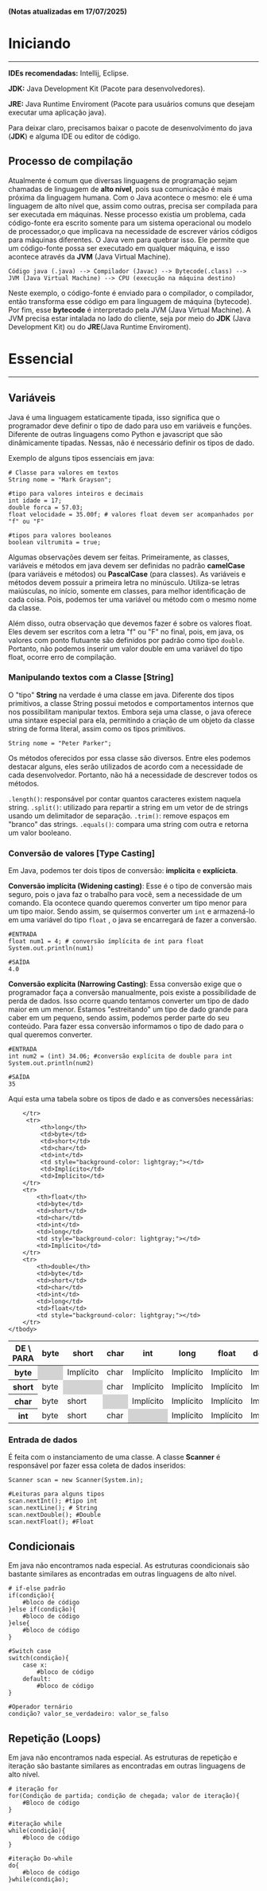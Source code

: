 **(Notas atualizadas em 17/07/2025)**

# Iniciando
---
**IDEs recomendadas:** Intellij, Eclipse.

**JDK:** Java Development Kit (Pacote para desenvolvedores).

**JRE:** Java Runtime Enviroment (Pacote para usuários comuns que desejam executar uma aplicação java).

Para deixar claro, precisamos baixar o pacote de desenvolvimento do java (**JDK**) e alguma IDE ou editor de código.

## Processo de compilação

Atualmente é comum que diversas linguagens de programação sejam chamadas de linguagem de **alto nível**, pois sua comunicação é mais próxima da linguagem humana. Com o Java acontece o mesmo: ele é uma linguagem de alto nível que, assim como outras, precisa ser compilada para ser executada em máquinas. Nesse processo existia um problema, cada código-fonte era escrito somente para um sistema operacional ou modelo de processador,o que implicava na necessidade de escrever vários códigos para máquinas diferentes. O Java vem para quebrar isso. Ele permite que um código-fonte possa ser executado em qualquer máquina, e isso acontece através da **JVM** (Java Virtual Machine).

```
Código java (.java) --> Compilador (Javac) --> Bytecode(.class) --> JVM (Java Virtual Machine) --> CPU (execução na máquina destino)
```

Neste exemplo, o código-fonte é enviado para o compilador, o compilador, então transforma esse código em para linguagem de máquina (bytecode). Por fim, esse **bytecode** é interpretado pela JVM (Java Virtual Machine). A JVM precisa estar intalada no lado do cliente, seja por meio do **JDK** (Java Development Kit) ou do **JRE**(Java Runtime Enviroment).
# Essencial
---
## Variáveis

Java é uma linguagem estaticamente tipada, isso significa que o programador deve definir o tipo de dado para uso em variáveis e funções. Diferente de outras linguagens como Python e javascript que são dinâmicamente tipadas. Nessas, não é necessário definir os tipos de dado. 

Exemplo de alguns tipos essenciais em java:

```
# Classe para valores em textos
String nome = "Mark Grayson";

#tipo para valores inteiros e decimais
int idade = 17;
double forca = 57.03;
float velocidade = 35.00f; # valores float devem ser acompanhados por "f" ou "F"  

#tipos para valores booleanos
boolean viltrumita = true;
```

Algumas observações devem ser feitas. Primeiramente, as classes, variáveis e métodos em java devem ser definidas no padrão **camelCase** (para variáveis e métodos) ou **PascalCase** (para classes). As variáveis e métodos devem possuir a primeira letra no minúsculo. Utiliza-se letras maiúsculas, no início, somente em classes, para melhor identificação de cada coisa. Pois, podemos ter uma variável ou método com o mesmo nome da classe. 

Além disso, outra observação que devemos fazer é sobre os valores float. Eles devem ser escritos com a letra "f" ou "F" no final, pois, em java, os valores com ponto flutuante são definidos por padrão como tipo ```double```. Portanto, não podemos inserir um valor double em uma variável do tipo float, ocorre erro de compilação.

### Manipulando textos com a Classe [String]

O "tipo" **String** na verdade é uma classe em java. Diferente dos tipos primitivos, a classe String possui metodos e comportamentos internos que nos possibilitam manipular textos. Embora seja uma classe, o java oferece uma sintaxe especial para ela, permitindo a criação de um objeto da classe string de forma literal, assim como os tipos primitivos.

```
String nome = "Peter Parker";
```

Os métodos oferecidos por essa classe são diversos. Entre eles podemos destacar alguns, eles serão utilizados de acordo com a necessidade de cada desenvolvedor. Portanto, não há a necessidade de descrever todos os métodos.

```.length()```: responsável por contar quantos caracteres existem naquela string.
```.split()```: utilizado para repartir a string em um vetor de de strings usando um delimitador de separação.
```.trim()```: remove espaços em "branco" das strings.
```.equals()```: compara uma string com outra e retorna um valor booleano.

### Conversão de valores [Type Casting]

Em Java, podemos ter dois tipos de conversão: **implícita** e **explícicta**.

**Conversão implícita (Widening casting)**: Esse é o tipo de conversão mais seguro, pois o java faz o trabalho para você, sem a necessidade de um comando. Ela ocontece quando queremos converter um tipo menor para um tipo maior. Sendo assim, se quisermos converter um ```int```  e armazená-lo em uma variável do tipo ```float``` , o java se encarregará de fazer a conversão. 

```
#ENTRADA
float num1 = 4; # conversão ímplícita de int para float
System.out.println(num1)

#SAÍDA
4.0
```

**Conversão explícita (Narrowing Casting)**: Essa conversão exige que o programador faça a conversão manualmente, pois existe a possibilidade de perda de dados. Isso ocorre quando tentamos converter um tipo de dado maior em um menor. Estamos "estreitando" um tipo de dado grande para caber em um pequeno, sendo assim, podemos perder parte do seu conteúdo. Para fazer essa conversão informamos o tipo de dado para o qual queremos converter.

```
#ENTRADA
int num2 = (int) 34.06; #conversão explícita de double para int
System.out.println(num2)

#SAÍDA
35
```

Aqui esta uma tabela sobre os tipos de dado e as conversões necessárias:

<table> 
	<thead> 
		<tr> 
			<th>DE \ PARA</th> 
			<th>byte</th> 
			<th>short</th> 
			<th>char</th> 
			<th>int</th> 
			<th>long</th> 
			<th>float</th> 
			<th>double</th> 
		</tr> 
	</thead> 
	<tbody> 
		<tr> 
			<th>byte</th> 
			<td style="background-color: lightgray;"></td> 
			<td>Implícito</td> 
			<td>char</td> 
			<td>Implícito</td> 
			<td>Implícito</td> 
			<td>Implícito</td> 
			<td>Implícito</td> 
		</tr> 
		<tr> 
			<th>short</th> 
			<td>byte</td> 
			<td style="background-color: lightgray;"></td> 
			<td>char</td> 
			<td>Implícito</td> 
			<td>Implícito</td> 
			<td>Implícito</td> 
			<td>Implícito</td> 
		</tr> 
		<tr> 
			<th>char</th> 
			<td>byte</td> 
			<td>short</td> 
			<td style="background-color: lightgray;"></td> 
			<td>Implícito</td> 
			<td>Implícito</td> 
			<td>Implícito</td> 
			<td>Implícito</td> 
		</tr> 
		<tr> 
			<th>int</th> 
			<td>byte</td> 
			<td>short</td> 
			<td>char</td> 
			<td style="background-color: lightgray;"></td> 
			<td>Implícito</td> 
			<td>Implícito</td> 
			<td>Implícito</td> 
			
		</tr>
		 <tr> 
			 <th>long</th> 
			 <td>byte</td> 
			 <td>short</td> 
			 <td>char</td> 
			 <td>int</td> 
			 <td style="background-color: lightgray;"></td> 
			 <td>Implícito</td> 
			 <td>Implícito</td> 
		</tr> 
		<tr> 
			<th>float</th> 
			<td>byte</td> 
			<td>short</td> 
			<td>char</td> 
			<td>int</td> 
			<td>long</td> 
			<td style="background-color: lightgray;"></td> 
			<td>Implícito</td> 
		</tr> 
		<tr> 
			<th>double</th> 
			<td>byte</td> 
			<td>short</td> 
			<td>char</td> 
			<td>int</td> 
			<td>long</td> 
			<td>float</td> 
			<td style="background-color: lightgray;"></td> 
		</tr> 
	</tbody> 
</table>

### Entrada de dados
É feita com o instanciamento de uma classe. A classe **Scanner** é responsável por fazer essa coleta de dados inseridos:

```
Scanner scan = new Scanner(System.in);

#Leituras para alguns tipos
scan.nextInt(); #tipo int
scan.nextLine(); # String
scan.nextDouble(); #Double
scan.nextFloat(); #Float
```

## Condicionais
Em java não encontramos nada especial. As estruturas coondicionais são bastante similares as encontradas em outras linguagens de alto nível.

```
# if-else padrão
if(condição){
	#bloco de código
}else if(condição){
	#bloco de código
}else{
	#bloco de código
}

#Switch case
switch(condição){
	case x:
		#bloco de código
	default:
		#bloco de código
}

#Operador ternário
condição? valor_se_verdadeiro: valor_se_falso
```

## Repetição (Loops)
Em java não encontramos nada especial. As estruturas de repetição e iteração são bastante similares as encontradas em outras linguagens de alto nível.

```
# iteração for
for(Condição de partida; condição de chegada; valor de iteração){
	#Bloco de código
}

#iteração while
while(condição){
	#bloco de código
}

#iteração Do-while
do{
	#bloco de código
}while(condição);
```

